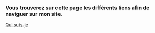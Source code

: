 ### Vous trouverez sur cette page les différents liens afin de naviguer sur mon site.

<a href="https://pierreloisel.github.io/about"> Qui suis-je </a>
